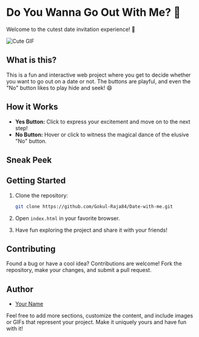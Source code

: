 
# Do You Wanna Go Out With Me? 💖

Welcome to the cutest date invitation experience! 🌟

![Cute GIF](https://media1.giphy.com/media/v1.Y2lkPTc5MGI3NjExcDdtZ2JiZDR0a3lvMWF4OG8yc3p6Ymdvd3g2d245amdveDhyYmx6eCZlcD12MV9pbnRlcm5hbF9naWZfYnlfaWQmY3Q9cw/cLS1cfxvGOPVpf9g3y/giphy.gif)

## What is this?

This is a fun and interactive web project where you get to decide whether you want to go out on a date or not. The buttons are playful, and even the "No" button likes to play hide and seek! 😄

## How it Works

- **Yes Button:** Click to express your excitement and move on to the next step!
- **No Button:** Hover or click to witness the magical dance of the elusive "No" button.

## Sneak Peek



## Getting Started

1. Clone the repository:

   ```bash
   git clone https://github.com/Gokul-Raja84/Date-with-me.git
   ```

2. Open `index.html` in your favorite browser.

3. Have fun exploring the project and share it with your friends!

## Contributing

Found a bug or have a cool idea? Contributions are welcome! Fork the repository, make your changes, and submit a pull request.

## Author

- [Your Name](https://github.com/your-username)

Feel free to add more sections, customize the content, and include images or GIFs that represent your project. Make it uniquely yours and have fun with it!
